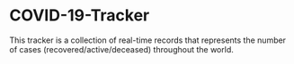 # COVID-19-Tracker
This tracker is a collection of real-time records that represents the number of cases (recovered/active/deceased) throughout the world.
